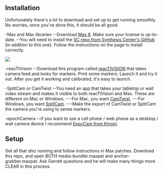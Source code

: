 ## Installation

Unfortunately there's a lot to download and set up to get running smoothly. No worries, once you've done this, it should be all good. 

-Max and Max libraries
--Download <a href = "https://cycling74.com/downloads">Max 8</a>. Make sure your license is up-to-date.
--You will need to install the <a href = "https://github.com/Synthesis-ASU-TML/SC">SC repo from Synthesis Center's GitHub</a> (in addition to this one). Follow the instructions on the page to install correctly.

<img src= "https://cdn.shopify.com/s/files/1/0056/7689/2250/products/01_1200x1200.jpg?v=1587104211">

-reacTIVision
--Download this program called <a href = "http://reactivision.sourceforge.net/">reacTIVISION</a> that takes camera feed and looks for markers. Print some markers. Launch it and try it out. After you get it working and calibrated, it's easy to launch. 

-SplitCam or CamTwist 
--You need an app that takes your tabletop or wall video stream and makes it visible to both reacTIVision and Max. These are different on Mac or Windows. 
---For Mac, you want <a href = "http://camtwiststudio.com/">CamTwist</a>. 
---For Windows, you want <a href = "https://splitcam.com/download">SplitCam</a>.
---Make the export of CamTwist or SplitCam the camera you're using to sense markers.

-epochCamera
--if you want to use a cell phone / web phone as a desktop / wall camera device I recommend <a href = "https://www.kinoni.com/support-and-instructions/">EpocCam from Kinoni</a>.

## Setup

Get all that shiz running and follow instructions in Max patches. Download this repo, and open BOTH media-bundler.maxpat and anchor-grabber.maxpat. Ask Garrett questions and he will make many things more CLEAR in this process.
